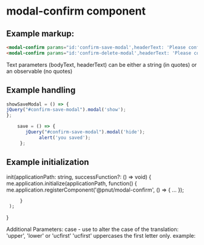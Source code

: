 # modal-confirm component
## Example markup:
````html
<modal-confirm params="id:'confirm-save-modal',headerText: 'Please confirm SAVE', bodyText: confirmText, confirmClick: save"></modal-confirm>
<modal-confirm params="id:'confirm-delete-modal',headerText: 'Please confirm', bodyText: confirmText, confirmClick: confirm"></modal-confirm>
````
Text parameters (bodyText, headerText) can be either a string (in quotes) or an observable (no quotes)

## Example handling
````typescript
showSaveModal = () => {
jQuery("#confirm-save-modal").modal('show');
};

    save = () => {
       jQuery("#confirm-save-modal").modal('hide');
            alert('you saved');
     };
````
## Example initialization

init(applicationPath: string, successFunction?: () => void) {
me.application.initialize(applicationPath,
function() {
me.application.registerComponent('@pnut/modal-confirm', () => {
...
});

         }
     );
}

Additional Parameters:
case - use to alter the case of the translation:  'upper', 'lower' or 'ucfirst'
'ucfirst' uppercases the first letter only.
example:
<translate params="code:'mailbox-entity-plural',case:'ucfirst',translator:self"></translate>
